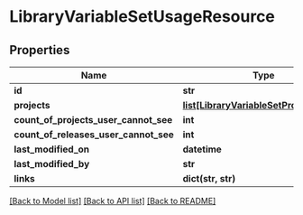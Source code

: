 # LibraryVariableSetUsageResource

## Properties
Name | Type | Description | Notes
------------ | ------------- | ------------- | -------------
**id** | **str** |  | [optional] 
**projects** | [**list[LibraryVariableSetProjectUsage]**](LibraryVariableSetProjectUsage.md) |  | [optional] 
**count_of_projects_user_cannot_see** | **int** |  | [optional] 
**count_of_releases_user_cannot_see** | **int** |  | [optional] 
**last_modified_on** | **datetime** |  | [optional] 
**last_modified_by** | **str** |  | [optional] 
**links** | **dict(str, str)** |  | [optional] 

[[Back to Model list]](../README.md#documentation-for-models) [[Back to API list]](../README.md#documentation-for-api-endpoints) [[Back to README]](../README.md)


